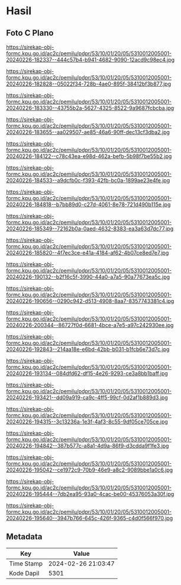 # Hasil

## Foto C Plano

https://sirekap-obj-formc.kpu.go.id/ac2c/pemilu/pdpr/53/10/01/20/05/5310012005001-20240226-182337--444c57b4-b941-4682-9090-12acd9c98ec4.jpg

https://sirekap-obj-formc.kpu.go.id/ac2c/pemilu/pdpr/53/10/01/20/05/5310012005001-20240226-182828--05022f34-728b-4ae0-895f-38412bf3b877.jpg

https://sirekap-obj-formc.kpu.go.id/ac2c/pemilu/pdpr/53/10/01/20/05/5310012005001-20240226-183330--43755b2a-5627-4325-8522-9a9687fcbcba.jpg

https://sirekap-obj-formc.kpu.go.id/ac2c/pemilu/pdpr/53/10/01/20/05/5310012005001-20240226-183655--aa029507-ae85-46a6-90ff-dec13cf3dba2.jpg

https://sirekap-obj-formc.kpu.go.id/ac2c/pemilu/pdpr/53/10/01/20/05/5310012005001-20240226-184122--c78c43ea-e98d-462a-befb-5b98f7be55b2.jpg

https://sirekap-obj-formc.kpu.go.id/ac2c/pemilu/pdpr/53/10/01/20/05/5310012005001-20240226-184533--a9dcfb0c-f393-42fb-bc0a-1899ae23e4fe.jpg

https://sirekap-obj-formc.kpu.go.id/ac2c/pemilu/pdpr/53/10/01/20/05/5310012005001-20240226-184818--b7bb89d0-c27d-4061-8e78-721d490b115e.jpg

https://sirekap-obj-formc.kpu.go.id/ac2c/pemilu/pdpr/53/10/01/20/05/5310012005001-20240226-185349--72162b0a-0aed-4632-8383-ea3a63d7dc77.jpg

https://sirekap-obj-formc.kpu.go.id/ac2c/pemilu/pdpr/53/10/01/20/05/5310012005001-20240226-185820--4f7ec3ce-e41a-4184-af62-4b07ce8ed7e7.jpg

https://sirekap-obj-formc.kpu.go.id/ac2c/pemilu/pdpr/53/10/01/20/05/5310012005001-20240226-190132--b2f16c5f-3990-44a0-a7a5-90a77673ea5c.jpg

https://sirekap-obj-formc.kpu.go.id/ac2c/pemilu/pdpr/53/10/01/20/05/5310012005001-20240226-190656--0290c942-d513-4908-8aa7-8357743381c4.jpg

https://sirekap-obj-formc.kpu.go.id/ac2c/pemilu/pdpr/53/10/01/20/05/5310012005001-20240226-200344--86727f0d-6681-4bce-a7e5-a97c242930ee.jpg

https://sirekap-obj-formc.kpu.go.id/ac2c/pemilu/pdpr/53/10/01/20/05/5310012005001-20240226-192843--214aa18e-e6bd-42bb-b031-b1fcb6e73d7c.jpg

https://sirekap-obj-formc.kpu.go.id/ac2c/pemilu/pdpr/53/10/01/20/05/5310012005001-20240226-193134--084dfd62-df15-4e26-9293-ce3a8bb1baff.jpg

https://sirekap-obj-formc.kpu.go.id/ac2c/pemilu/pdpr/53/10/01/20/05/5310012005001-20240226-193421--dd09a919-ca9c-4ff5-99cf-0d2af1b889d3.jpg

https://sirekap-obj-formc.kpu.go.id/ac2c/pemilu/pdpr/53/10/01/20/05/5310012005001-20240226-194315--3c13236a-1e3f-4af3-8c55-9df05ce705ce.jpg

https://sirekap-obj-formc.kpu.go.id/ac2c/pemilu/pdpr/53/10/01/20/05/5310012005001-20240226-194842--387b577c-a8a1-4d9a-86f9-d3cdda9f1fe3.jpg

https://sirekap-obj-formc.kpu.go.id/ac2c/pemilu/pdpr/53/10/01/20/05/5310012005001-20240226-195042--ce1972c9-70b9-46e9-a8c2-9089bbe1a0c6.jpg

https://sirekap-obj-formc.kpu.go.id/ac2c/pemilu/pdpr/53/10/01/20/05/5310012005001-20240226-195444--7db2ea95-93a0-4cac-be00-45376053a30f.jpg

https://sirekap-obj-formc.kpu.go.id/ac2c/pemilu/pdpr/53/10/01/20/05/5310012005001-20240226-195640--3947b766-645c-426f-9365-c4d0f566f970.jpg


## Metadata

| Key        | Value               |
| ---------- | ------------------- |
| Time Stamp | 2024-02-26 21:03:47 |
| Kode Dapil | 5301                |



